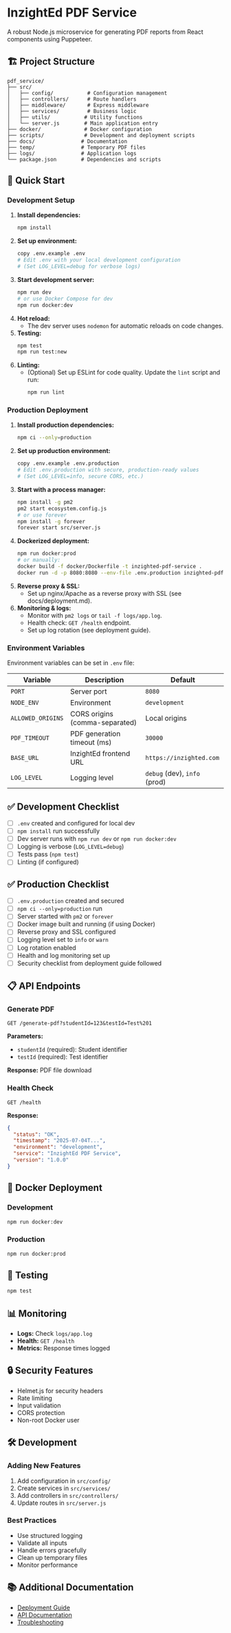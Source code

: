 # InzightEd PDF Service

A robust Node.js microservice for generating PDF reports from React components using Puppeteer.

## 🏗️ Project Structure

```
pdf_service/
├── src/
│   ├── config/           # Configuration management
│   ├── controllers/      # Route handlers
│   ├── middleware/       # Express middleware
│   ├── services/         # Business logic
│   ├── utils/           # Utility functions
│   └── server.js        # Main application entry
├── docker/              # Docker configuration
├── scripts/             # Development and deployment scripts
├── docs/               # Documentation
├── temp/               # Temporary PDF files
├── logs/               # Application logs
└── package.json        # Dependencies and scripts
```

## 🚀 Quick Start

### Development Setup

1. **Install dependencies:**
   ```bash
   npm install
   ```
2. **Set up environment:**
   ```bash
   copy .env.example .env
   # Edit .env with your local development configuration
   # (Set LOG_LEVEL=debug for verbose logs)
   ```
3. **Start development server:**
   ```bash
   npm run dev
   # or use Docker Compose for dev
   npm run docker:dev
   ```
4. **Hot reload:**
   - The dev server uses `nodemon` for automatic reloads on code changes.
5. **Testing:**
   ```bash
   npm test
   npm run test:new
   ```
6. **Linting:**
   - (Optional) Set up ESLint for code quality. Update the `lint` script and run:
     ```bash
     npm run lint
     ```

### Production Deployment

1. **Install production dependencies:**
   ```bash
   npm ci --only=production
   ```
2. **Set up production environment:**
   ```bash
   copy .env.example .env.production
   # Edit .env.production with secure, production-ready values
   # (Set LOG_LEVEL=info, secure CORS, etc.)
   ```
3. **Start with a process manager:**
   ```bash
   npm install -g pm2
   pm2 start ecosystem.config.js
   # or use forever
   npm install -g forever
   forever start src/server.js
   ```
4. **Dockerized deployment:**
   ```bash
   npm run docker:prod
   # or manually:
   docker build -f docker/Dockerfile -t inzighted-pdf-service .
   docker run -d -p 8080:8080 --env-file .env.production inzighted-pdf-service
   ```
5. **Reverse proxy & SSL:**
   - Set up nginx/Apache as a reverse proxy with SSL (see docs/deployment.md).
6. **Monitoring & logs:**
   - Monitor with `pm2 logs` or `tail -f logs/app.log`.
   - Health check: `GET /health` endpoint.
   - Set up log rotation (see deployment guide).

### Environment Variables

Environment variables can be set in `.env` file:

| Variable | Description | Default |
|----------|-------------|---------|
| `PORT` | Server port | `8080` |
| `NODE_ENV` | Environment | `development` |
| `ALLOWED_ORIGINS` | CORS origins (comma-separated) | Local origins |
| `PDF_TIMEOUT` | PDF generation timeout (ms) | `30000` |
| `BASE_URL` | InzightEd frontend URL | `https://inzighted.com` |
| `LOG_LEVEL` | Logging level | `debug` (dev), `info` (prod) |

## ✅ Development Checklist
- [ ] `.env` created and configured for local dev
- [ ] `npm install` run successfully
- [ ] Dev server runs with `npm run dev` or `npm run docker:dev`
- [ ] Logging is verbose (`LOG_LEVEL=debug`)
- [ ] Tests pass (`npm test`)
- [ ] Linting (if configured)

## ✅ Production Checklist
- [ ] `.env.production` created and secured
- [ ] `npm ci --only=production` run
- [ ] Server started with `pm2` or `forever`
- [ ] Docker image built and running (if using Docker)
- [ ] Reverse proxy and SSL configured
- [ ] Logging level set to `info` or `warn`
- [ ] Log rotation enabled
- [ ] Health and log monitoring set up
- [ ] Security checklist from deployment guide followed

## 📋 API Endpoints

### Generate PDF
```
GET /generate-pdf?studentId=123&testId=Test%201
```

**Parameters:**
- `studentId` (required): Student identifier
- `testId` (required): Test identifier

**Response:** PDF file download

### Health Check
```
GET /health
```

**Response:**
```json
{
  "status": "OK",
  "timestamp": "2025-07-04T...",
  "environment": "development",
  "service": "InzightEd PDF Service",
  "version": "1.0.0"
}
```

## 🐳 Docker Deployment

### Development
```bash
npm run docker:dev
```

### Production
```bash
npm run docker:prod
```

## 🧪 Testing

```bash
npm test
```

## 📊 Monitoring

- **Logs:** Check `logs/app.log`
- **Health:** `GET /health`
- **Metrics:** Response times logged

## 🔒 Security Features

- Helmet.js for security headers
- Rate limiting
- Input validation
- CORS protection
- Non-root Docker user

## 🛠️ Development

### Adding New Features

1. Add configuration in `src/config/`
2. Create services in `src/services/`
3. Add controllers in `src/controllers/`
4. Update routes in `src/server.js`

### Best Practices

- Use structured logging
- Validate all inputs
- Handle errors gracefully
- Clean up temporary files
- Monitor performance

## 📚 Additional Documentation
- [Deployment Guide](./docs/deployment.md)
- [API Documentation](./docs/api.md)
- [Troubleshooting](./docs/troubleshooting.md)
